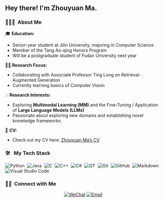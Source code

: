 <h2> Hey there! I'm Zhouyuan Ma.</h2>

<h3> 👨🏻‍💻 &nbsp;About Me </h3>

🎓 **Education:**
- Senior-year student at Jilin University, majoring in Computer Science
- Member of the Tang Ao-qing Honors Program
- Will be a postgraduate student of Fudan University next year

👨‍🏫 **Research Focus:**
- Collaborating with Associate Professor Ting Long on Retrieval-Augmented Generation
- Currently learning basics of Computer Vision

💡 **Research Interests:**
- Exploring **Multimodal Learning (MM)** and the Fine-Tuning / Application of **Large Language Models (LLMs)**
- Passionate about exploring new domains and establishing novel knowledge frameworks.

📄 **CV:**
- Check out my CV here: [Zhouyuan Ma’s CV](./cv/resume_mzy.pdf)

### 🛠 &nbsp; My Tech Stack

![Python](https://img.shields.io/badge/-Python-05122A?style=flat&logo=python)&nbsp;
![Java](https://img.shields.io/badge/-Java-05122A?style=flat&logo=Java&logoColor=FFA518)&nbsp;
![C](https://img.shields.io/badge/-C-05122A?style=flat&logo=C&logoColor=A8B9CC)&nbsp;
![C++](https://img.shields.io/badge/-C++-05122A?style=flat&logo=C%2B%2B&logoColor=00599C)&nbsp;
![C#](https://img.shields.io/badge/-C%23-333333?style=flat&logo=CSharp)&nbsp;
![QT](https://img.shields.io/badge/-QT-05122A?style=flat&logo=qt)&nbsp;
![Git](https://img.shields.io/badge/-Git-05122A?style=flat&logo=git)&nbsp;
![GitHub](https://img.shields.io/badge/-GitHub-05122A?style=flat&logo=github)&nbsp;
![Markdown](https://img.shields.io/badge/-Markdown-05122A?style=flat&logo=markdown)&nbsp;
![Visual Studio Code](https://img.shields.io/badge/-Visual%20Studio%20Code-05122A?style=flat&logo=visual-studio-code&logoColor=007ACC)&nbsp;



<h3> 🤝🏻 &nbsp;Connect with Me </h3>

<p align="center">
<a href=""><img alt="WeChat" src="https://img.shields.io/badge/WeChat-w13069127150-blue?style=flat-square&logo=wechat"></a>
<a href="mailto:13069127150@163.com"><img alt="Email" src="https://img.shields.io/badge/Email-mazy2121@mails.jlu.edu.cn-blue?style=flat-square&logo=maildotru"></a>
</p>
